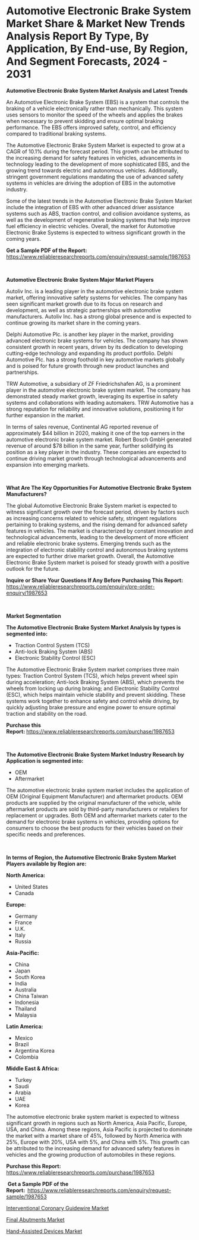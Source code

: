 <p><h1>Automotive Electronic Brake System Market Share & Market New Trends Analysis Report By Type, By Application, By End-use, By Region, And Segment Forecasts, 2024 - 2031</h1></p><p><strong>Automotive Electronic Brake System Market Analysis and Latest Trends</strong></p>
<p><p>An Automotive Electronic Brake System (EBS) is a system that controls the braking of a vehicle electronically rather than mechanically. This system uses sensors to monitor the speed of the wheels and applies the brakes when necessary to prevent skidding and ensure optimal braking performance. The EBS offers improved safety, control, and efficiency compared to traditional braking systems.</p><p>The Automotive Electronic Brake System Market is expected to grow at a CAGR of 10.1% during the forecast period. This growth can be attributed to the increasing demand for safety features in vehicles, advancements in technology leading to the development of more sophisticated EBS, and the growing trend towards electric and autonomous vehicles. Additionally, stringent government regulations mandating the use of advanced safety systems in vehicles are driving the adoption of EBS in the automotive industry.</p><p>Some of the latest trends in the Automotive Electronic Brake System Market include the integration of EBS with other advanced driver assistance systems such as ABS, traction control, and collision avoidance systems, as well as the development of regenerative braking systems that help improve fuel efficiency in electric vehicles. Overall, the market for Automotive Electronic Brake Systems is expected to witness significant growth in the coming years.</p></p>
<p><strong>Get a Sample PDF of the Report:&nbsp;</strong> <a href="https://www.reliableresearchreports.com/enquiry/request-sample/1987653">https://www.reliableresearchreports.com/enquiry/request-sample/1987653</a></p>
<p>&nbsp;</p>
<p><strong>Automotive Electronic Brake System Major Market Players</strong></p>
<p><p>Autoliv Inc. is a leading player in the automotive electronic brake system market, offering innovative safety systems for vehicles. The company has seen significant market growth due to its focus on research and development, as well as strategic partnerships with automotive manufacturers. Autoliv Inc. has a strong global presence and is expected to continue growing its market share in the coming years.</p><p>Delphi Automotive Plc. is another key player in the market, providing advanced electronic brake systems for vehicles. The company has shown consistent growth in recent years, driven by its dedication to developing cutting-edge technology and expanding its product portfolio. Delphi Automotive Plc. has a strong foothold in key automotive markets globally and is poised for future growth through new product launches and partnerships.</p><p>TRW Automotive, a subsidiary of ZF Friedrichshafen AG, is a prominent player in the automotive electronic brake system market. The company has demonstrated steady market growth, leveraging its expertise in safety systems and collaborations with leading automakers. TRW Automotive has a strong reputation for reliability and innovative solutions, positioning it for further expansion in the market.</p><p>In terms of sales revenue, Continental AG reported revenue of approximately $44 billion in 2020, making it one of the top earners in the automotive electronic brake system market. Robert Bosch GmbH generated revenue of around $78 billion in the same year, further solidifying its position as a key player in the industry. These companies are expected to continue driving market growth through technological advancements and expansion into emerging markets.</p></p>
<p>&nbsp;</p>
<p><strong>What Are The Key Opportunities For Automotive Electronic Brake System Manufacturers?</strong></p>
<p><p>The global Automotive Electronic Brake System market is expected to witness significant growth over the forecast period, driven by factors such as increasing concerns related to vehicle safety, stringent regulations pertaining to braking systems, and the rising demand for advanced safety features in vehicles. The market is characterized by constant innovation and technological advancements, leading to the development of more efficient and reliable electronic brake systems. Emerging trends such as the integration of electronic stability control and autonomous braking systems are expected to further drive market growth. Overall, the Automotive Electronic Brake System market is poised for steady growth with a positive outlook for the future.</p></p>
<p><strong>Inquire or Share Your Questions If Any Before Purchasing This Report:</strong> <a href="https://www.reliableresearchreports.com/enquiry/pre-order-enquiry/1987653">https://www.reliableresearchreports.com/enquiry/pre-order-enquiry/1987653</a></p>
<p>&nbsp;</p>
<p><strong>Market Segmentation</strong></p>
<p><strong>The Automotive Electronic Brake System Market Analysis by types is segmented into:</strong></p>
<p><ul><li>Traction Control System (TCS)</li><li>Anti-lock Braking System (ABS)</li><li>Electronic Stability Control (ESC)</li></ul></p>
<p><p>The Automotive Electronic Brake System market comprises three main types: Traction Control System (TCS), which helps prevent wheel spin during acceleration; Anti-lock Braking System (ABS), which prevents the wheels from locking up during braking; and Electronic Stability Control (ESC), which helps maintain vehicle stability and prevent skidding. These systems work together to enhance safety and control while driving, by quickly adjusting brake pressure and engine power to ensure optimal traction and stability on the road.</p></p>
<p><strong>Purchase this Report:&nbsp;</strong><a href="https://www.reliableresearchreports.com/purchase/1987653">https://www.reliableresearchreports.com/purchase/1987653</a></p>
<p>&nbsp;</p>
<p><strong>The Automotive Electronic Brake System Market Industry Research by Application is segmented into:</strong></p>
<p><ul><li>OEM</li><li>Aftermarket</li></ul></p>
<p><p>The automotive electronic brake system market includes the application of OEM (Original Equipment Manufacturer) and aftermarket products. OEM products are supplied by the original manufacturer of the vehicle, while aftermarket products are sold by third-party manufacturers or retailers for replacement or upgrades. Both OEM and aftermarket markets cater to the demand for electronic brake systems in vehicles, providing options for consumers to choose the best products for their vehicles based on their specific needs and preferences.</p></p>
<p>&nbsp;</p>
<p><strong>In terms of Region, the Automotive Electronic Brake System Market Players available by Region are:</strong></p>
<p>
    <p> <strong> North America: </strong>
        <ul>
            <li>United States</li>
            <li>Canada</li>
        </ul>
        </p> 
    <p> <strong> Europe: </strong>
        <ul>
            <li>Germany</li>
            <li>France</li>
            <li>U.K.</li>
            <li>Italy</li>
            <li>Russia</li>
        </ul>
        </p> 
    <p> <strong> Asia-Pacific: </strong>
        <ul>
            <li>China</li>
            <li>Japan</li>
            <li>South Korea</li>
            <li>India</li>
            <li>Australia</li>
            <li>China Taiwan</li>
            <li>Indonesia</li>
            <li>Thailand</li>
            <li>Malaysia</li>
        </ul>
        </p> 
    <p> <strong> Latin America: </strong>
        <ul>
            <li>Mexico</li>
            <li>Brazil</li>
            <li>Argentina Korea</li>
            <li>Colombia</li>
        </ul>
        </p> 
    <p> <strong> Middle East & Africa: </strong>
        <ul>
            <li>Turkey</li>
            <li>Saudi</li>
            <li>Arabia</li>
            <li>UAE</li>
            <li>Korea</li>
        </ul>
    </p>
    </p>
<p><p>The automotive electronic brake system market is expected to witness significant growth in regions such as North America, Asia Pacific, Europe, USA, and China. Among these regions, Asia Pacific is projected to dominate the market with a market share of 45%, followed by North America with 25%, Europe with 20%, USA with 5%, and China with 5%. This growth can be attributed to the increasing demand for advanced safety features in vehicles and the growing production of automobiles in these regions.</p></p>
<p><strong>Purchase this Report: </strong><a href="https://www.reliableresearchreports.com/purchase/1987653">https://www.reliableresearchreports.com/purchase/1987653</a></p>
<p>&nbsp;<strong>Get a Sample PDF of the Report:&nbsp;&nbsp;</strong><a href="https://www.reliableresearchreports.com/enquiry/request-sample/1987653">https://www.reliableresearchreports.com/enquiry/request-sample/1987653</a></p>
<p><strong></strong></p>
<p><p><a href="https://view.publitas.com/reportprime-1/decoding-the-interventional-coronary-guidewire-market-a-deep-dive-into-the-latest-market-trends-market-segmentation-and-competitive-analysis/">Interventional Coronary Guidewire Market</a></p><p><a href="https://view.publitas.com/reportprime-1/final-abutments-market-research-report-unlocks-analysis-on-the-market-financial-status-market-size-and-market-revenue-upto-2030/">Final Abutments Market</a></p><p><a href="https://view.publitas.com/reportprime-1/hand-assisted-devices-market-analysis-examines-its-scope-on-growth-opportunities-and-forecasted-trends-spanning-from-2023-to-2030/">Hand-Assisted Devices Market</a></p></p>